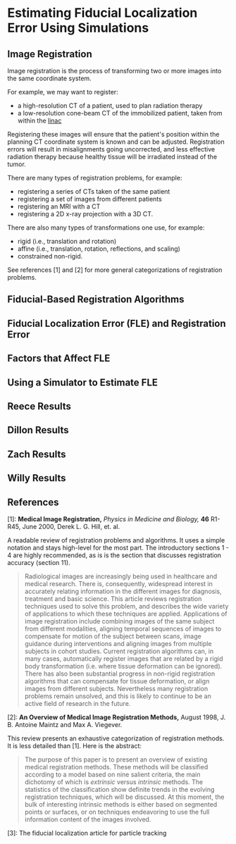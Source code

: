 # Estimating Fiducial Localization Error Using Simulations

## Image Registration

Image registration is the process of transforming two or more images into the same coordinate system.

For example, we may want to register:

- a high-resolution CT of a patient, used to plan radiation therapy
- a low-resolution cone-beam CT of the immobilized patient, taken from within the [linac](https://en.wikipedia.org/wiki/Linear_particle_accelerator)

Registering these images will ensure that the patient's position within the planning CT coordinate system is known and can be adjusted.  Registration errors will result in misalignments going uncorrected, and less effective radiation therapy because healthy tissue will be irradiated instead of the tumor.

There are many types of registration problems, for example:

- registering a series of CTs taken of the same patient
- registering a set of images from different patients
- registering an MRI with a CT
- registering a 2D x-ray projection with a 3D CT.

There are also many types of transformations one use, for example:

- rigid (i.e., translation and rotation)
- affine (i.e., translation, rotation, reflections, and scaling)
- constrained non-rigid.

See references [1] and [2] for more general categorizations of registration problems.

## Fiducial-Based Registration Algorithms



## Fiducial Localization Error (FLE) and Registration Error

## Factors that Affect FLE

## Using a Simulator to Estimate FLE

## Reece Results

## Dillon Results

## Zach Results

## Willy Results

## References

[1]: **Medical Image Registration,** *Physics in Medicine and Biology,* **46** R1-R45, June 2000, Derek L. G. Hill, et. al.

A readable review of registration problems and algorithms.  It uses a simple notation and stays high-level for the most part.  The introductory sections 1 - 4 are highly recommended, as is is the section that discusses registration accuracy (section 11).

> Radiological images are increasingly being used in healthcare and medical research. There is, consequently, widespread interest in accurately relating information in the different images for diagnosis, treatment and basic science. This article reviews registration techniques used to solve this problem, and describes the wide variety of applications to which these techniques are applied. Applications of image registration include combining images of the same subject from different modalities, aligning temporal sequences of images to compensate for motion of the subject between scans, image guidance during interventions and aligning images from multiple subjects in cohort studies. Current registration algorithms can, in many cases, automatically register images that are related by a rigid body transformation (i.e. where tissue deformation can be ignored). There has also been substantial progress in non-rigid registration algorithms that can compensate for tissue deformation, or align images from different subjects. Nevertheless many registration problems remain unsolved, and this is likely to continue to be an active field of research in the future.

[2]: **An Overview of Medical Image Registration Methods,** August 1998, J. B. Antoine Maintz and Max A. Viegever.

This review presents an exhaustive categorization of registration methods.  It is less detailed than [1].  Here is the abstract:

> The purpose of this paper is to present an overview of existing medical registration methods.  These methods will be classified according to a model based on nine salient criteria, the main dichotomy of which is *extrinsic* versus *intrinsic* methods.  The statistics of the classification show definite trends in the evolving registration techniques, which will be discussed.  At this moment, the bulk of interesting intrinsic methods is either based on segmented points or surfaces, or on techniques endeavoring to use the full information content of the images involved.

[3]: The fiducial localization article for particle tracking
